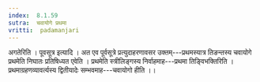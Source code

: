 ```yaml
---
index:  8.1.59
sutra:  चवायोगे प्रथमा
vritti:  padamanjari
---
```


अगतेरिति । पूवसूत्र इत्यादि । अत एव पूर्वसूत्रे प्रत्युदाहरणावसर उक्तम्---प्रथमस्यात्र तिङन्तस्य चवायोगे प्रथमेति निघातः प्रतिषिध्यत एवेति । प्रथमेति स्त्रीलिङ्गस्य निर्वाहमाह---प्रथमा तिङ्विभक्तिरिति ।
प्रथमाग्रहणव्यावर्त्यस्य द्वितीयादेः सम्भवमाह---चवायोगो हीति ।।
